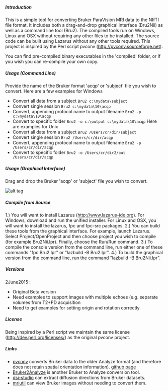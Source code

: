 ##### Introduction

This is a simple tool for converting Bruker ParaVision MRI data to the NIfTI file format. It includes both a drag-and-drop graphical interface (Bru2Nii) as well as a command line tool (Bru2). The compiled tools run on Windows, Linux and OSX without requiring any other files to be installed. The source code can be built using Lazarus without any other tools required. This project is inspired by the Perl script pvconv (http://pvconv.sourceforge.net).

You can find pre-compiled binary executables in the 'compiled' folder, or if you wish you can re-compile your own copy. 

##### Usage (Command Line)

Provide the name of the Bruker format 'acqp' or 'subject' file you wish to convert. Here are a few examples for Windows
 * Convert all data from a subject `Bru2 c:\mydata\subject`
 * Convert single session `Bru2 c:\mydata\10\acqp`
 * Convert, appending protocol name to output filename `Bru2 -p c:\mydata\10\acqp`
 * Convert to specific folder `Bru2 -o c:\output c:\mydata\10\acqp`
Here are examples for Unix
 * Convert all data from a subject `Bru2 /Users/cr/dir/subject`
 * Convert single session `Bru2 /Users/cr/dir/acqp`
 * Convert, appending protocol name to output filename `Bru2 -p /Users/cr/dir/acqp`
 * Convert to specific folder `Bru2 -o /Users/cr/dir2/out /Users/cr/dir/acqp`
    
##### Usage (Graphical Interface)

Drag and drop the Bruker 'acqp' or 'subject' file you wish to convert. 

![alt tag](https://github.com/neurolabusc/Bru2Nii/blob/master/gui.png)

##### Compile from Source

1.) You will want to install Lazarus (http://www.lazarus-ide.org). For Windows, download and run the unified installer. For Linux and OSX, you will want to install the lazarus, fpc and fpc-src packages.
2.) You can build these tools from the graphical interface. For example, launch Lazarus. Select Project/OpenProject and then choose project you wish to compile (for example Bru2Nii.lpr). Finally, choose the Run/Run command. 
3.) To compile the console version from the command line, run either one of these commands "fpc Bru2.lpr" or "lazbuild -B Bru2.lpr".
4.) To build the graphical version from the command line, run the command "lazbuild -B Bru2Nii.lpr".

##### Versions

2June2015 : 
 - Original Beta version
 - Need examples to support images with multiple echoes (e.g. separate volumes from T2+PD acquisition
 - Need to get examples for setting origin and rotation correctly
 
##### License

Being inspired by a Perl script we maintain the same license (http://dev.perl.org/licenses/) as the original pvconv project.

##### Links

 * [pvconv](http://pvconv.sourceforge.net) converts Bruker data to the older Analyze format (and therefore does not retain spatial orientation information). [github page](https://github.com/matthew-brett/pvconv)
 * [Bruker2Analyze](http://www.mccauslandcenter.sc.edu/mricro/mricro/bru2anz/) is another Bruker to Analyze conversion tool. 
 * [dsi-studio](http://dsi-studio.labsolver.org/Manual/Parse-DICOM) can extract diffusion directions from Bruker datasets.
 * [mriutil](http://www.pennstatehershey.org/web/nmrlab/resources/software/mriutil) can view Bruker images without needing to convert them.